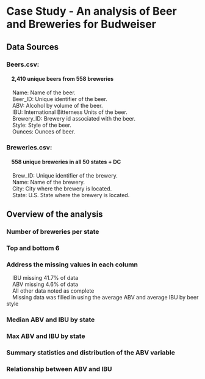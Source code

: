 # Case Study - An analysis of Beer and Breweries for Budweiser  
 
## Data Sources  
### Beers.csv:  
#### &nbsp;&nbsp;&nbsp;&nbsp;2,410 unique beers from 558 breweries  
  
&nbsp;&nbsp;&nbsp;&nbsp;Name: Name of the beer.  
&nbsp;&nbsp;&nbsp;&nbsp;Beer_ID: Unique identifier of the beer.  
&nbsp;&nbsp;&nbsp;&nbsp;ABV: Alcohol by volume of the beer.  
&nbsp;&nbsp;&nbsp;&nbsp;IBU: International Bitterness Units of the beer.  
&nbsp;&nbsp;&nbsp;&nbsp;Brewery_ID: Brewery id associated with the beer.  
&nbsp;&nbsp;&nbsp;&nbsp;Style: Style of the beer.  
&nbsp;&nbsp;&nbsp;&nbsp;Ounces: Ounces of beer.  

### Breweries.csv:  
#### &nbsp;&nbsp;&nbsp;&nbsp;558 unique breweries in all 50 states + DC  
  
&nbsp;&nbsp;&nbsp;&nbsp;Brew_ID: Unique identifier of the brewery.  
&nbsp;&nbsp;&nbsp;&nbsp;Name: Name of the brewery.  
&nbsp;&nbsp;&nbsp;&nbsp;City: City where the brewery is located.  
&nbsp;&nbsp;&nbsp;&nbsp;State: U.S. State where the brewery is located.  

## Overview of the analysis  

### Number of breweries per state  

### Top and bottom 6  

### Address the missing values in each column 
&nbsp;&nbsp;&nbsp;&nbsp;IBU missing 41.7% of data  
&nbsp;&nbsp;&nbsp;&nbsp;ABV missing 4.6% of data  
&nbsp;&nbsp;&nbsp;&nbsp;All other data noted as complete  
&nbsp;&nbsp;&nbsp;&nbsp;Missing data was filled in using the average ABV and average IBU by beer style  

### Median ABV and IBU by state  

### Max ABV and IBU by state 

### Summary statistics and distribution of the ABV variable  

### Relationship between ABV and IBU  

